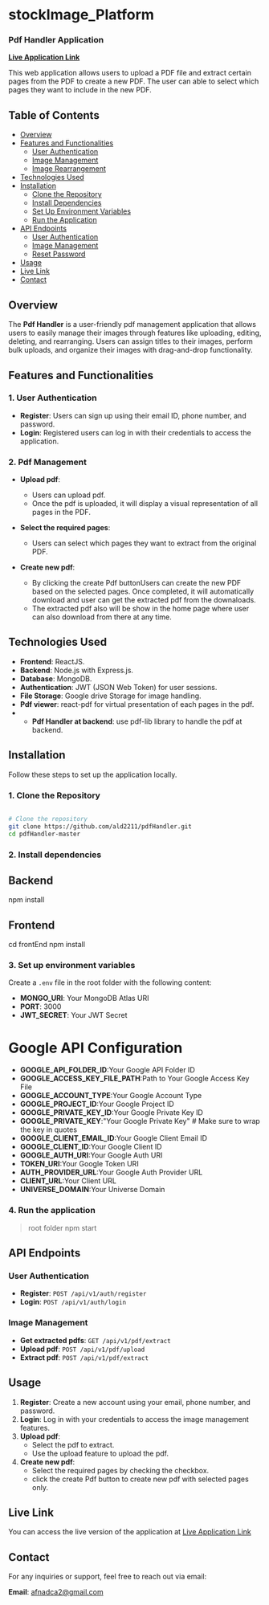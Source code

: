 # stockImage_Platform

### Pdf Handler Application

[**Live Application Link**](https://pdfhandler.onrender.com/)

This web application allows users to upload a PDF
file and extract certain pages from the PDF to create a new PDF. The user
can able to select which pages they want to include in the new PDF.
## Table of Contents

- [Overview](#overview)
- [Features and Functionalities](#features-and-functionalities)
  - [User Authentication](#1-user-authentication)
  - [Image Management](#2-image-management)
  - [Image Rearrangement](#3-image-rearrangement)
- [Technologies Used](#technologies-used)
- [Installation](#installation)
  - [Clone the Repository](#1-clone-the-repository)
  - [Install Dependencies](#2-install-dependencies)
  - [Set Up Environment Variables](#3-set-up-environment-variables)
  - [Run the Application](#4-run-the-application)
- [API Endpoints](#api-endpoints)
  - [User Authentication](#user-authentication)
  - [Image Management](#image-management)
  - [Reset Password](#reset-password)
- [Usage](#usage)
- [Live Link](#live-link)
- [Contact](#contact)

## Overview

The **Pdf Handler** is a user-friendly pdf management application that allows users to easily manage their images through features like uploading, editing, deleting, and rearranging. Users can assign titles to their images, perform bulk uploads, and organize their images with drag-and-drop functionality.

## Features and Functionalities

### 1. User Authentication

- **Register**: Users can sign up using their email ID, phone number, and password.
- **Login**: Registered users can log in with their credentials to access the application.

### 2. Pdf Management

- **Upload pdf**:
  - Users can upload pdf.
  - Once the pdf is uploaded, it will display a visual representation of all pages in the PDF.
  
- **Select the required pages**:
  - Users can select which pages they want to extract from the original PDF.

- **Create new pdf**:
  - By clicking the create Pdf buttonUsers can create the new PDF based on the selected pages. Once completed, it will automatically download and user can get the extracted pdf from the downaloads. 
  - The extracted pdf also will be show in the home page where user can also download from there at any time.

## Technologies Used

- **Frontend**: ReactJS.
- **Backend**: Node.js with Express.js.
- **Database**: MongoDB.
- **Authentication**: JWT (JSON Web Token) for user sessions.
- **File Storage**: Google drive Storage for image handling.
- **Pdf viewer**: react-pdf for virtual presentation of each pages in the pdf.
- - **Pdf Handler at backend**: use pdf-lib library to handle the pdf at backend.

## Installation

Follow these steps to set up the application locally.

### 1. Clone the Repository

```bash

# Clone the repository
git clone https://github.com/ald2211/pdfHandler.git
cd pdfHandler-master

```

### 2. Install dependencies

## Backend
npm install

## Frontend
cd frontEnd
npm install

### 3. Set up environment variables

Create a `.env` file in the root folder with the following content:

- **MONGO_URI**: Your MongoDB Atlas URI
- **PORT**: 3000
- **JWT_SECRET**: Your JWT Secret
# Google API Configuration
- **GOOGLE_API_FOLDER_ID**:Your Google API Folder ID
- **GOOGLE_ACCESS_KEY_FILE_PATH**:Path to Your Google Access Key File
- **GOOGLE_ACCOUNT_TYPE**:Your Google Account Type
- **GOOGLE_PROJECT_ID**:Your Google Project ID
- **GOOGLE_PRIVATE_KEY_ID**:Your Google Private Key ID
- **GOOGLE_PRIVATE_KEY**:"Your Google Private Key"  # Make sure to wrap the key in quotes
- **GOOGLE_CLIENT_EMAIL_ID**:Your Google Client Email ID
- **GOOGLE_CLIENT_ID**:Your Google Client ID
- **GOOGLE_AUTH_URI**:Your Google Auth URI
- **TOKEN_URI**:Your Google Token URI
- **AUTH_PROVIDER_URL**:Your Google Auth Provider URL
- **CLIENT_URL**:Your Client URL
- **UNIVERSE_DOMAIN**:Your Universe Domain


### 4. Run the application

>root folder
npm start

## API Endpoints

### User Authentication
- **Register**: `POST /api/v1/auth/register`
- **Login**: `POST /api/v1/auth/login`

### Image Management
- **Get extracted pdfs**: `GET /api/v1/pdf/extract`
- **Upload pdf**: `POST /api/v1/pdf/upload`
- **Extract pdf**: `POST /api/v1/pdf/extract`


  
## Usage

1. **Register**: Create a new account using your email, phone number, and password.
2. **Login**: Log in with your credentials to access the image management features.
3. **Upload pdf**: 
   - Select the pdf to extract.
   - Use the  upload feature to upload the pdf.
4. **Create new pdf**:
   - Select the required pages by checking the checkbox.
   - click the create Pdf button to create new pdf with selected pages only.



## Live Link

You can access the live version of the application at [Live Application Link](https://pdfhandler.onrender.com/)


## Contact

For any inquiries or support, feel free to reach out via email:

**Email**: [afnadca2@gmail.com](mailto:afnadca2@gmail.com)

